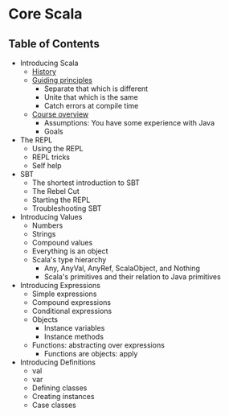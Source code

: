 # Core Scala

## Table of Contents

- Introducing Scala
  - [History](intro/history.md)
  - [Guiding principles](intro/guiding-principles.md)
    - Separate that which is different
    - Unite that which is the same
    - Catch errors at compile time
  - [Course overview](intro/course-overview.md)
    - Assumptions: You have some experience with Java
    - Goals
- The REPL
  - Using the REPL
  - REPL tricks
  - Self help
- SBT
  - The shortest introduction to SBT
  - The Rebel Cut
  - Starting the REPL
  - Troubleshooting SBT
- Introducing Values
  - Numbers
  - Strings
  - Compound values
  - Everything is an object
  - Scala's type hierarchy
    - Any, AnyVal, AnyRef, ScalaObject, and Nothing
    - Scala's primitives and their relation to Java primitives
- Introducing Expressions
  - Simple expressions
  - Compound expressions
  - Conditional expressions
  - Objects
    - Instance variables
    - Instance methods
  - Functions: abstracting over expressions
    - Functions are objects: apply
- Introducing Definitions
  - val
  - var
  - Defining classes
  - Creating instances
  - Case classes
